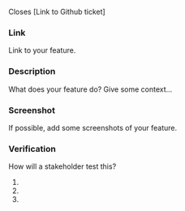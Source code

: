 Closes [Link to Github ticket]

### Link
Link to your feature.

### Description
What does your feature do? Give some context...

### Screenshot
If possible, add some screenshots of your feature.

### Verification
How will a stakeholder test this?

  1.
  2.
  3.
